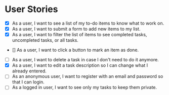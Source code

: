 # User Stories

- [X] As a user, I want to see a list of my to-do items to know what to work on.
- [X] As a user, I want to submit a form to add new items to my list.
- [X] As a user, I want to filter the list of items to see completed tasks, uncompleted tasks, or all tasks.
- [] As a user, I want to click a button to mark an item as done.
- [ ] As a user, I want to delete a task in case I don't need to do it anymore.
- [X] As a user, I want to edit a task description so I can change what I already entered.
- [ ] As an anonymous user, I want to register with an email and password so that I can login.
- [ ] As a logged in user, I want to see only my tasks to keep them private.
